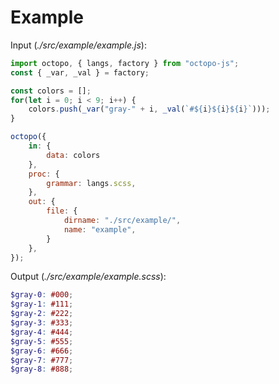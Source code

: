 # Example

Input (*./src/example/example.js*):

```js
import octopo, { langs, factory } from "octopo-js";
const { _var, _val } = factory;

const colors = [];
for(let i = 0; i < 9; i++) {
    colors.push(_var("gray-" + i, _val(`#${i}${i}${i}`)));
}

octopo({
    in: {
        data: colors
    },
    proc: {
        grammar: langs.scss,
    },
    out: {
        file: {
            dirname: "./src/example/",
            name: "example",
        }
    },
});
```

Output (*./src/example/example.scss*):

```scss
$gray-0: #000;
$gray-1: #111;
$gray-2: #222;
$gray-3: #333;
$gray-4: #444;
$gray-5: #555;
$gray-6: #666;
$gray-7: #777;
$gray-8: #888;
```